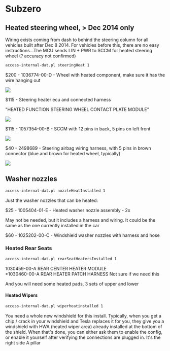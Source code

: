 # Subzero

## Heated steering wheel, > Dec 2014 only

Wiring exists coming from dash to behind the steering column for all vehicles built after Dec 8 2014. For vehicles before this, there are no easy instructions...The MCU sends LIN + PWR to SCCM for heated steering wheel (? accuracy not confirmed)

```bash
access-internal-dat.pl steeringHeat 1
```

$200 - 1036774-00-D - Wheel with heated component, make sure it has the wire hanging out

![](https://i.imgur.com/6AMML5Q.jpg)

$115 - Steering heater ecu and connected harness

"HEATED FUNCTION STEERING WHEEL CONTACT PLATE MODULE"

![](https://i.imgur.com/rVTehNB.jpg)

$115 - 1057354-00-B - SCCM with 12 pins in back, 5 pins on left front 

![](https://i.imgur.com/n6wOOFd.png)

$40 - 2498689 - Steering airbag wiring harness, with 5 pins in brown connector (blue and brown for heated wheel, typically)

![](https://i.imgur.com/KF0iur4.jpg)

## Washer nozzles

```bash
access-internal-dat.pl nozzleHeatInstalled 1
```

Just the washer nozzles that can be heated: 

$25 - 1005404-01-E - Heated washer nozzle assembly - 2x

May not be needed, but it includes a harness and wiring. It could be the same as the one currently installed in the car

$60 - 1025202-00-C - Windshield washer nozzles with harness and hose 

### Heated Rear Seats

```bash
access-internal-dat.pl rearSeatHeatersInstalled 1
```

1030459-00-A REAR CENTER HEATER MODULE  
*1030460-00-A REAR HEATER PATCH HARNESS Not sure if we need this

And you will need some heated pads, 3 sets of upper and lower

#### Heated Wipers

```bash
access-internal-dat.pl wiperheatinstalled 1
```

You need a whole new windshield for this install. Typically, when you get a chip / crack in your windshield and Tesla replaces it for you, they give you a windshield with HWA (heated wiper area) already installed at the bottom of the shield. When that's done, you can either ask them to enable the config, or enable it yourself after verifying the connections are plugged in. It's the right side A pillar 

